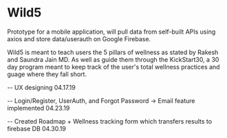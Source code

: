 # Wild5

Prototype for a mobile application, will pull data from self-built APIs using axios and store data/userauth on Google Firebase.

Wild5 is meant to teach users the 5 pillars of wellness as stated by Rakesh and Saundra Jain MD. As well as guide them through the KickStart30, a 30 day program meant to keep track of the user's total wellness practices and guage where they fall short. 

-- UX designing 04.17.19

-- Login/Register, UserAuth, and Forgot Password -> Email feature implemented 04.23.19 

-- Created Roadmap + Wellness tracking form which transfers results to firebase DB 04.30.19

